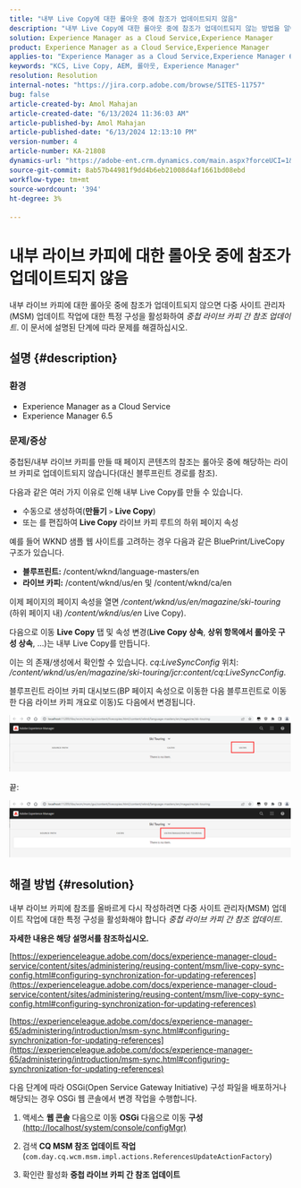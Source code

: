 ```yaml
---
title: "내부 Live Copy에 대한 롤아웃 중에 참조가 업데이트되지 않음"
description: "내부 Live Copy에 대한 롤아웃 중에 참조가 업데이트되지 않는 방법을 알아봅니다. 다중 사이트 관리자에 대한 특정 구성 활성화"
solution: Experience Manager as a Cloud Service,Experience Manager
product: Experience Manager as a Cloud Service,Experience Manager
applies-to: "Experience Manager as a Cloud Service,Experience Manager 6.5"
keywords: "KCS, Live Copy, AEM, 롤아웃, Experience Manager"
resolution: Resolution
internal-notes: "https://jira.corp.adobe.com/browse/SITES-11757"
bug: false
article-created-by: Amol Mahajan
article-created-date: "6/13/2024 11:36:03 AM"
article-published-by: Amol Mahajan
article-published-date: "6/13/2024 12:13:10 PM"
version-number: 4
article-number: KA-21808
dynamics-url: "https://adobe-ent.crm.dynamics.com/main.aspx?forceUCI=1&pagetype=entityrecord&etn=knowledgearticle&id=06ffe51b-7929-ef11-840b-6045bd006704"
source-git-commit: 8ab57b44981f9dd4b6eb21008d4af1661bd08ebd
workflow-type: tm+mt
source-wordcount: '394'
ht-degree: 3%

---
```


# 내부 라이브 카피에 대한 롤아웃 중에 참조가 업데이트되지 않음


내부 라이브 카피에 대한 롤아웃 중에 참조가 업데이트되지 않으면 다중 사이트 관리자(MSM) 업데이트 작업에 대한 특정 구성을 활성화하여 *중첩 라이브 카피 간 참조 업데이트*. 이 문서에 설명된 단계에 따라 문제를 해결하십시오.

## 설명 {#description}


### <b>환경</b>

- Experience Manager as a Cloud Service
- Experience Manager 6.5


### <b>문제/증상</b>

중첩된/내부 라이브 카피를 만들 때 페이지 콘텐츠의 참조는 롤아웃 중에 해당하는 라이브 카피로 업데이트되지 않습니다(대신 블루프린트 경로를 참조).

다음과 같은 여러 가지 이유로 인해 내부 Live Copy를 만들 수 있습니다.

- 수동으로 생성하여(<b>만들기</b> `>`  <b>Live Copy</b>)
- 또는 를 편집하여 <b>Live Copy</b> 라이브 카피 루트의 하위 페이지 속성




예를 들어 WKND 샘플 웹 사이트를 고려하는 경우 다음과 같은 BluePrint/LiveCopy 구조가 있습니다.

- <b>블루프린트:</b> /content/wknd/language-masters/en
- <b>라이브 카피:</b> /content/wknd/us/en 및 /content/wknd/ca/en


이제 페이지의 페이지 속성을 열면 */content/wknd/us/en/magazine/ski-touring* (하위 페이지 내) */content/wknd/us/en* Live Copy).

다음으로 이동 <b>Live Copy</b> 탭 및 속성 변경(<b>Live Copy 상속</b>, <b>상위 항목에서 롤아웃 구성 상속</b>, ...)는 내부 Live Copy를 만듭니다.

이는 의 존재/생성에서 확인할 수 있습니다. *cq:LiveSyncConfig* 위치: */content/wknd/us/en/magazine/ski-touring/jcr:content/cq:LiveSyncConfig*.

블루프린트 라이브 카피 대시보드(BP 페이지 속성으로 이동한 다음 블루프린트로 이동한 다음 라이브 카피 개요로 이동)도 다음에서 변경됩니다.

![](assets/___07ffe51b-7929-ef11-840b-6045bd006704___.png)

끝:

![](assets/___09ffe51b-7929-ef11-840b-6045bd006704___.png)


## 해결 방법 {#resolution}


내부 라이브 카피에 참조를 올바르게 다시 작성하려면 다중 사이트 관리자(MSM) 업데이트 작업에 대한 특정 구성을 활성화해야 합니다 *중첩 라이브 카피 간 참조 업데이트*.

<b>자세한 내용은 해당 설명서를 참조하십시오.</b>

[https://experienceleague.adobe.com/docs/experience-manager-cloud-service/content/sites/administering/reusing-content/msm/live-copy-sync-config.html#configuring-synchronization-for-updating-references](https://experienceleague.adobe.com/docs/experience-manager-cloud-service/content/sites/administering/reusing-content/msm/live-copy-sync-config.html#configuring-synchronization-for-updating-references)

[https://experienceleague.adobe.com/docs/experience-manager-65/administering/introduction/msm-sync.html#configuring-synchronization-for-updating-references](https://experienceleague.adobe.com/docs/experience-manager-65/administering/introduction/msm-sync.html#configuring-synchronization-for-updating-references)



다음 단계에 따라 OSGi(Open Service Gateway Initiative) 구성 파일을 배포하거나 해당되는 경우 OSGi 웹 콘솔에서 변경 작업을 수행합니다.

1. 액세스 <b>웹 콘솔</b> 다음으로 이동 <b>OSGi</b> 다음으로 이동 <b>구성</b> [(http://localhost/system/console/configMgr)](http://localhost/system/console/configMgr)


2. 검색 <b>CQ MSM 참조 업데이트 작업</b> (`com.day.cq.wcm.msm.impl.actions.ReferencesUpdateActionFactory`)


3. 확인란 활성화 <b>중첩 라이브 카피 간 참조 업데이트</b>

